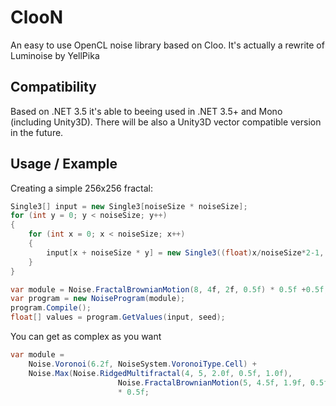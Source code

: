 ClooN
=====

An easy to use OpenCL noise library based on Cloo.
It's actually a rewrite of Luminoise by YellPika

Compatibility
-------------
Based on .NET 3.5 it's able to beeing used in .NET 3.5+ and Mono (including Unity3D).
There will be also a Unity3D vector compatible version in the future.

Usage / Example
-----

Creating a simple 256x256 fractal:
```cs
Single3[] input = new Single3[noiseSize * noiseSize];
for (int y = 0; y < noiseSize; y++)
{
    for (int x = 0; x < noiseSize; x++)
    {
        input[x + noiseSize * y] = new Single3((float)x/noiseSize*2-1, (float)y/noiseSize*2-1, 0.0f);
    }
}

var module = Noise.FractalBrownianMotion(8, 4f, 2f, 0.5f) * 0.5f +0.5f;
var program = new NoiseProgram(module);
program.Compile();
float[] values = program.GetValues(input, seed);
```

You can get as complex as you want
```cs
var module = 
	Noise.Voronoi(6.2f, NoiseSystem.VoronoiType.Cell) + 
	Noise.Max(Noise.RidgedMultifractal(4, 5, 2.0f, 0.5f, 1.0f), 
						Noise.FractalBrownianMotion(5, 4.5f, 1.9f, 0.5f)) 
						* 0.5f;
```

